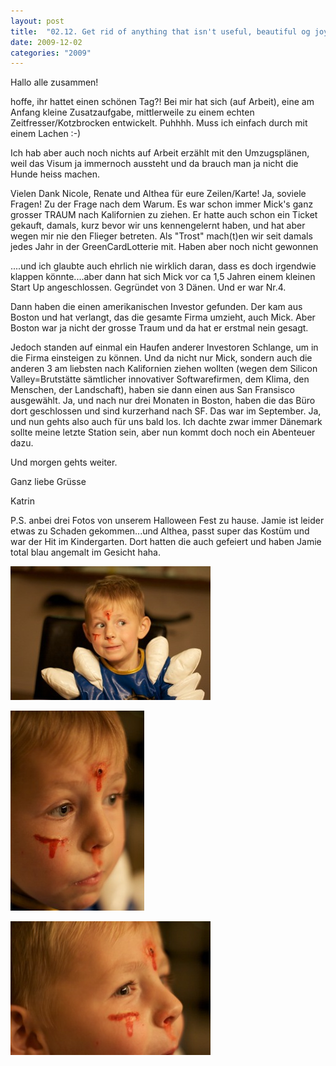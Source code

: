 ```yaml
---
layout: post
title:  "02.12. Get rid of anything that isn't useful, beautiful og joyful."
date: 2009-12-02
categories: "2009"
---
```

Hallo alle zusammen!


hoffe, ihr hattet einen schönen Tag?! Bei mir hat sich (auf Arbeit), eine am Anfang kleine Zusatzaufgabe, mittlerweile zu einem echten Zeitfresser/Kotzbrocken entwickelt. Puhhhh. Muss ich einfach durch mit einem Lachen :-)

Ich hab aber auch noch nichts auf Arbeit erzählt mit den Umzugsplänen, weil das Visum ja immernoch aussteht und da brauch man ja nicht die Hunde heiss machen. 



Vielen Dank Nicole, Renate und Althea für eure Zeilen/Karte! Ja, soviele Fragen! Zu der Frage nach dem Warum. Es war schon immer Mick's ganz grosser TRAUM nach Kalifornien zu ziehen. Er hatte auch schon ein Ticket gekauft, damals, kurz bevor wir uns kennengelernt haben, und hat aber wegen mir nie den Flieger betreten. Als "Trost" mach(t)en wir seit damals jedes Jahr in der GreenCardLotterie mit. Haben aber noch nicht gewonnen

....und ich glaubte auch ehrlich nie wirklich daran, dass es doch irgendwie klappen könnte....aber dann hat sich Mick vor ca 1,5 Jahren einem kleinen Start Up angeschlossen. Gegründet von 3 Dänen. Und er war Nr.4. 

Dann haben die einen amerikanischen Investor gefunden. Der kam aus Boston und hat verlangt, das die gesamte Firma umzieht, auch Mick. Aber Boston war ja nicht der grosse Traum und da hat er erstmal nein gesagt. 

Jedoch standen auf einmal ein Haufen anderer Investoren Schlange, um in die Firma einsteigen zu können. Und da nicht nur Mick, sondern auch die anderen 3 am liebsten nach Kalifornien ziehen wollten (wegen dem Silicon Valley=Brutstätte sämtlicher innovativer Softwarefirmen, dem Klima, den Menschen, der Landschaft), haben sie dann einen aus San Fransisco ausgewählt. Ja, und nach nur drei Monaten in Boston, haben die das Büro dort geschlossen und sind kurzerhand nach SF. Das war im September. Ja, und nun gehts also auch für uns bald los. Ich dachte zwar immer Dänemark sollte meine letzte Station sein, aber nun kommt doch noch ein Abenteuer dazu.



Und morgen gehts weiter.



Ganz liebe Grüsse

Katrin



P.S. anbei drei Fotos von unserem Halloween Fest zu hause. Jamie ist leider etwas zu Schaden gekommen...und Althea, passt super das Kostüm und war der Hit im Kindergarten. Dort hatten die auch gefeiert und haben Jamie total blau angemalt im Gesicht haha.







![IMG_5023.jpeg](/assets/2009-12-02/IMG_5023.jpeg)

![IMG_5024.jpeg](/assets/2009-12-02/IMG_5024.jpeg)

![IMG_5025.jpeg](/assets/2009-12-02/IMG_5025.jpeg)

